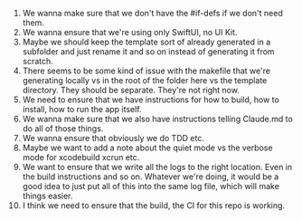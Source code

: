 1. We wanna make sure that we don't have the #if-defs if we don't need them.
2. We wanna ensure that we're using only SwiftUI, no UI Kit.
3. Maybe we should keep the template sort of already generated in a subfolder and just rename it and so on instead of generating it from scratch.
4. There seems to be some kind of issue with the makefile that we're generating locally vs in the root of the folder here vs the template directory. They should be separate. They're not right now.
5. We need to ensure that we have instructions for how to build, how to install, how to run the app itself.
6. We wanna make sure that we also have instructions telling Claude.md to do all of those things.
7. We wanna ensure that obviously we do TDD etc.
8. Maybe we want to add a note about the quiet mode vs the verbose mode for xcodebuild xcrun etc.
9. We want to ensure that we write all the logs to the right location. Even in the build instructions and so on. Whatever we're doing, it would be a good idea to just put all of this into the same log file, which will make things easier. 
10. I think we need to ensure that the build, the CI for this repo is working.
